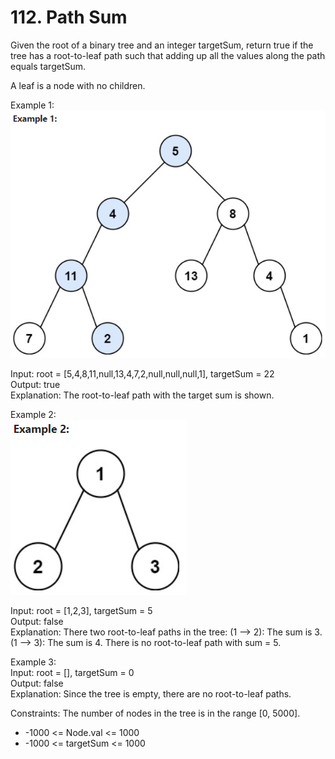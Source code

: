 # 112. Path Sum

Given the root of a binary tree and an integer targetSum, return true if the tree has a root-to-leaf path such that adding up all the values along the path equals targetSum.

A leaf is a node with no children.

Example 1:  
![Example](example_1.PNG)

Input: root = [5,4,8,11,null,13,4,7,2,null,null,null,1], targetSum = 22  
Output: true  
Explanation: The root-to-leaf path with the target sum is shown.  

Example 2:  
![Example](example_2.PNG)

Input: root = [1,2,3], targetSum = 5  
Output: false  
Explanation: There two root-to-leaf paths in the tree:
(1 --> 2): The sum is 3.
(1 --> 3): The sum is 4.
There is no root-to-leaf path with sum = 5.

Example 3:  
Input: root = [], targetSum = 0  
Output: false  
Explanation: Since the tree is empty, there are no root-to-leaf paths.  

Constraints:
The number of nodes in the tree is in the range [0, 5000].
* -1000 <= Node.val <= 1000
* -1000 <= targetSum <= 1000